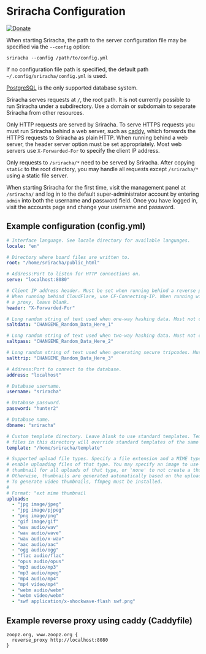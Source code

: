 # Sriracha Configuration
[![Donate](https://img.shields.io/liberapay/receives/rocket9labs.com.svg?logo=liberapay)](https://liberapay.com/rocket9labs.com)

When starting Sriracha, the path to the server configuration file may be
specified via the `--config` option:

`sriracha --config /path/to/config.yml`

If no configuration file path is specified, the default path
`~/.config/sriracha/config.yml` is used.

[PostgreSQL](https://www.postgresql.org) is the only supported database system.

Sriracha serves requests at `/`, the root path. It is not currently possible to
run Sriracha under a subdirectory. Use a domain or subdomain to separate
Sriracha from other resources.

Only HTTP requests are served by Sriracha. To serve HTTPS requests you must run
Sriracha behind a web server, such as [caddy](https://caddyserver.com), which
forwards the HTTPS requests to Sriracha as plain HTTP. When running behind a web
server, the header server option must be set appropriately. Most web servers use
`X-Forwarded-For` to specify the client IP address.

Only requests to `/sriracha/*` need to be served by Sriracha. After copying
`static` to the root directory, you may handle all requests except `/sriracha/*`
using a static file server.

When starting Sriracha for the first time, visit the management panel at
`/sriracha/` and log in to the default super-administrator account by entering
`admin` into both the username and password field. Once you have logged in,
visit the accounts page and change your username and password.

## Example configuration (config.yml)

```yaml
# Interface language. See locale directory for available languages.
locale: "en"

# Directory where board files are written to.
root: "/home/sriracha/public_html"

# Address:Port to listen for HTTP connections on.
serve: "localhost:8080"

# Client IP address header. Must be set when running behind a reverse proxy.
# When running behind CloudFlare, use CF-Connecting-IP. When running without
# a proxy, leave blank.
header: "X-Forwarded-For"

# Long random string of text used when one-way hashing data. Must not change once set.
saltdata: "CHANGEME_Random_Data_Here_1"

# Long random string of text used when two-way hashing data. Must not change once set.
saltpass: "CHANGEME_Random_Data_Here_2"

# Long random string of text used when generating secure tripcodes. Must not change once set.
salttrip: "CHANGEME_Random_Data_Here_3"

# Address:Port to connect to the database.
address: "localhost"

# Database username.
username: "sriracha"

# Database password.
password: "hunter2"

# Database name.
dbname: "sriracha"

# Custom template directory. Leave blank to use standard templates. Template
# files in this directory will override standard templates of the same name.
template: "/home/sriracha/template"

# Supported upload file types. Specify a file extension and a MIME type to
# enable uploading files of that type. You may specify an image to use as the
# thumbnail for all uploads of that type, or 'none' to not create a thumbnail.
# Otherwise, thumbnails are generated automatically based on the uploaded file.
# To generate video thumbnails, ffmpeg must be installed.
#
# Format: "ext mime thumbnail
uploads:
  - "jpg image/jpeg"
  - "jpg image/pjpeg"
  - "png image/png"
  - "gif image/gif"
  - "wav audio/wav"
  - "wav audio/wave"
  - "wav audio/x-wav"
  - "aac audio/aac"
  - "ogg audio/ogg"
  - "flac audio/flac"
  - "opus audio/opus"
  - "mp3 audio/mp3"
  - "mp3 audio/mpeg"
  - "mp4 audio/mp4"
  - "mp4 video/mp4"
  - "webm audio/webm"
  - "webm video/webm"
  - "swf application/x-shockwave-flash swf.png"
```

## Example reverse proxy using caddy (Caddyfile)

```
zoopz.org, www.zoopz.org {
  reverse_proxy http://localhost:8080
}
```
